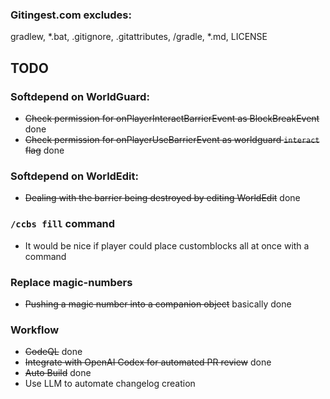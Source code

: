 
### Gitingest.com excludes:
gradlew, *.bat, .gitignore, .gitattributes, /gradle, *.md, LICENSE


## TODO

### Softdepend on WorldGuard:
- ~~Check permission for onPlayerInteractBarrierEvent as BlockBreakEvent~~ done
- ~~Check permission for onPlayerUseBarrierEvent as worldguard `interact` flag~~ done

### Softdepend on WorldEdit:
- ~~Dealing with the barrier being destroyed by editing WorldEdit~~ done

### `/ccbs fill` command
- It would be nice if player could place customblocks all at once with a command

### Replace magic-numbers
- ~~Pushing a magic number into a companion object~~ basically done


### Workflow
- ~~CodeQL~~ done
- ~~Integrate with OpenAI Codex for automated PR review~~ done
- ~~Auto Build~~ done
- Use LLM to automate changelog creation